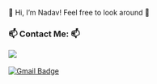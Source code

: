 👋 Hi, I’m Nadav! Feel free to look around 👀


<h3> 📫 Contact Me: 📫</h3>
<a href="https://www.linkedin.com/in/tamir-kaliyahu-1559491a6/"><img src="https://img.shields.io/badge/-Nadav%20Erez-blue?style=for-the-badge&logo=Linkedin&logoColor=white&link=hhttps://www.linkedin.com/in/nadaverez/" /></a>&nbsp;&nbsp;&nbsp;&nbsp

[![Gmail Badge](https://img.shields.io/badge/-nadaverez56@gmail.com-c14438?style=for-the-badge&logo=Gmail&logoColor=white&link=mailto:nadaverez56@gmail.com)](mailto:nadaverez56@gmail.com)
